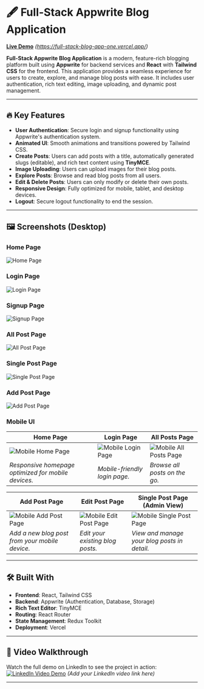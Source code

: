 # 🖋️ **Full-Stack Appwrite Blog Application**

**[Live Demo](#)** _(https://full-stack-blog-app-one.vercel.app/)_

**Full-Stack Appwrite Blog Application** is a modern, feature-rich blogging platform built using **Appwrite** for backend services and **React** with **Tailwind CSS** for the frontend. This application provides a seamless experience for users to create, explore, and manage blog posts with ease. It includes user authentication, rich text editing, image uploading, and dynamic post management.

---

## 🔥 **Key Features**

- **User Authentication**: Secure login and signup functionality using Appwrite's authentication system.
- **Animated UI**: Smooth animations and transitions powered by Tailwind CSS.
- **Create Posts**: Users can add posts with a title, automatically generated slugs (editable), and rich text content using **TinyMCE**.
- **Image Uploading**: Users can upload images for their blog posts.
- **Explore Posts**: Browse and read blog posts from all users.
- **Edit & Delete Posts**: Users can only modify or delete their own posts.
- **Responsive Design**: Fully optimized for mobile, tablet, and desktop devices.
- **Logout**: Secure logout functionality to end the session.

---

## 🖼️ **Screenshots (Desktop)**

### Home Page

![Home Page](./src/screenshots/Home.png)

### Login Page

![Login Page](./src/screenshots/Login.png)

### Signup Page

![Signup Page](./src/screenshots/SignUp.png)

### All Post Page

![All Post Page](./src/screenshots/All-Post.png)

### Single Post Page

![Single Post Page](./src/screenshots/Single-Post.png)

### Add Post Page

![Add Post Page](./src/screenshots/AddPost.png)

### Mobile UI

| **Home Page**                                          | **Login Page**                                           | **All Posts Page**                                              |
| ------------------------------------------------------ | -------------------------------------------------------- | --------------------------------------------------------------- |
| ![Mobile Home Page](./src/screenshots/mobile/Home.png) | ![Mobile Login Page](./src/screenshots/mobile/Login.png) | ![Mobile All Posts Page](./src/screenshots/mobile/All-Post.png) |
| _Responsive homepage optimized for mobile devices._    | _Mobile-friendly login page._                            | _Browse all posts on the go._                                   |

| **Add Post Page**                                                | **Edit Post Page**                                              | **Single Post Page (Admin View)**                                        |
| ---------------------------------------------------------------- | --------------------------------------------------------------- | ------------------------------------------------------------------------ |
| ![Mobile Add Post Page](./src/screenshots/mobile/CreatePost.png) | ![Mobile Edit Post Page](./src/screenshots/mobile/EditPost.png) | ![Mobile Single Post Page](./src/screenshots/mobile/SinglePostAdmin.png) |
| _Add a new blog post from your mobile device._                   | _Edit your existing blog posts._                                | _View and manage your blog posts in detail._                             |

---

## 🛠️ **Built With**

- **Frontend**: React, Tailwind CSS
- **Backend**: Appwrite (Authentication, Database, Storage)
- **Rich Text Editor**: TinyMCE
- **Routing**: React Router
- **State Management**: Redux Toolkit
- **Deployment**: Vercel

---

## 🎥 **Video Walkthrough**

Watch the full demo on LinkedIn to see the project in action:  
[![LinkedIn Video Demo](https://img.shields.io/badge/Watch_Full_Video-0A66C2?style=for-the-badge&logo=linkedin&logoColor=white)](#) _(Add your LinkedIn video link here)_

---
